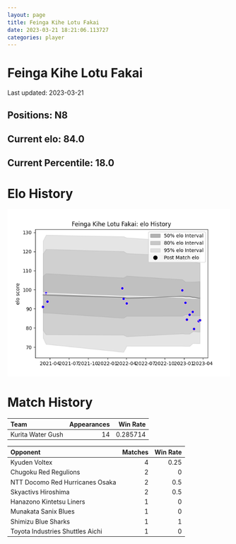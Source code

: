 ```yaml
---  
layout: page  
title: Feinga Kihe Lotu Fakai  
date: 2023-03-21 18:21:06.113727  
categories: player  
---
```

# Feinga Kihe Lotu Fakai


Last updated: 2023-03-21
## Positions: N8

## Current elo: 84.0

## Current Percentile: 18.0

# Elo History


![elo history](history_FeingaKiheLotuFakai.png)
# Match History


| Team              |   Appearances |   Win Rate |
|:------------------|--------------:|-----------:|
| Kurita Water Gush |            14 |   0.285714 |

| Opponent                         |   Matches |   Win Rate |
|:---------------------------------|----------:|-----------:|
| Kyuden Voltex                    |         4 |       0.25 |
| Chugoku Red Regulions            |         2 |       0    |
| NTT Docomo Red Hurricanes Osaka  |         2 |       0.5  |
| Skyactivs Hiroshima              |         2 |       0.5  |
| Hanazono Kintetsu Liners         |         1 |       0    |
| Munakata Sanix Blues             |         1 |       0    |
| Shimizu Blue Sharks              |         1 |       1    |
| Toyota Industries Shuttles Aichi |         1 |       0    |